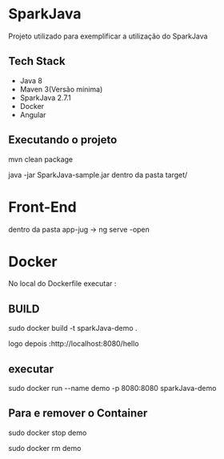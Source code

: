 # SparkJava
Projeto utilizado para exemplificar a utilização do SparkJava

## Tech Stack
* Java 8
* Maven 3(Versão mínima)
* SparkJava 2.7.1
* Docker
* Angular

## Executando o projeto

mvn clean package

java -jar SparkJava-sample.jar dentro da pasta target/

# Front-End

dentro da pasta app-jug -> ng serve -open

# Docker

No local do Dockerfile executar :

## BUILD 

sudo docker build -t sparkJava-demo .

logo depois :http://localhost:8080/hello

## executar

sudo docker run --name demo -p 8080:8080 sparkJava-demo

## Para e remover o Container

sudo docker stop demo

sudo docker rm demo
